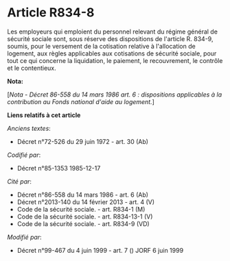 # Article R834-8

Les employeurs qui emploient du personnel relevant du régime général de sécurité sociale sont, sous réserve des dispositions
de l'article R. 834-9, soumis, pour le versement de la cotisation relative à l'allocation de logement, aux règles applicables
aux cotisations de sécurité sociale, pour tout ce qui concerne la liquidation, le paiement, le recouvrement, le contrôle et
le contentieux.

**Nota:**

[*Nota - Décret 86-558 du 14 mars 1986 art. 6 : dispositions applicables à la contribution au Fonds national d'aide au
logement.*]

**Liens relatifs à cet article**

_Anciens textes_:

  - Décret n°72-526 du 29 juin 1972 - art. 30 (Ab)

_Codifié par_:

  - Décret n°85-1353 1985-12-17

_Cité par_:

  - Décret n°86-558 du 14 mars 1986 - art. 6 (Ab)
  - Décret n°2013-140 du 14 février 2013 - art. 4 (V)
  - Code de la sécurité sociale. - art. R834-1 (M)
  - Code de la sécurité sociale. - art. R834-13-1 (V)
  - Code de la sécurité sociale. - art. R834-9 (VD)

_Modifié par_:

  - Décret n°99-467 du 4 juin 1999 - art. 7 () JORF 6 juin 1999
